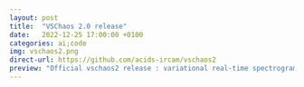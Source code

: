 ```yaml
---
layout: post
title:  "VSChaos 2.0 release"
date:   2022-12-25 17:00:00 +0100
categories: ai;code
img: vschaos2.png
direct-url: https://github.com/acids-ircam/vschaos2
preview: "Official vschaos2 release : variational real-time spectrogram synthesis with Max/MSP"
---
```


